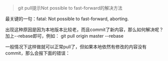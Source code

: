 > git pull提示Not possible to fast-forward的解决方法

最关键的一句：fatal: Not possible to fast-forward, aborting.

出现这种原因是因为本地版本比较老，而且commit了新内容，那么如何解决呢？加上--rebase即可，例如：
git pull origin master --rebase

一般情况下这样做就可以正常pull了，但如果本地依然有修改的内容没有commit，那么会报下面的错误：